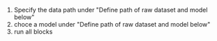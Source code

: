 1. Specify the data path under "Define path of raw dataset and model below"
2. choce a model under "Define path of raw dataset and model below"
3. run all blocks